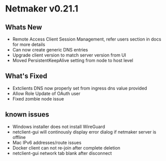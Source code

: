 
# Netmaker v0.21.1

## Whats New
- Remote Access Client Session Management, refer users section in docs for more details
- Can now create generic DNS entries
- Upgrade client version to match server version from UI
- Moved PersistentKeepAlive setting from node to host level
## What's Fixed
- Extclients DNS now properly set from ingress dns value provided
- Allow Role Update of OAuth user
- Fixed zombie node issue
## known issues
- Windows installer does not install WireGuard
- netclient-gui will continously display error dialog if netmaker server is offline
- Mac IPv6 addresses/route issues
- Docker client can not re-join after complete deletion
- netclient-gui network tab blank after disconnect


